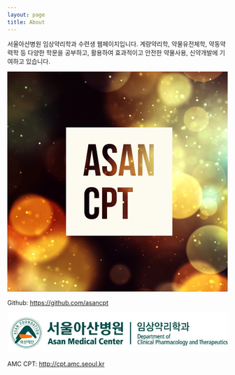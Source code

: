 ```yaml
---
layout: page
title: About
---
```



서울아산병원 임상약리학과 수련생 웹페이지입니다. 계량약리학, 약물유전체학, 약동약력학 등 다양한 학문을 공부하고, 활용하여 효과적이고 안전한 약물사용, 신약개발에 기여하고 있습니다.

![](/img/cover.jpg)

Github: <https://github.com/asancpt>

![](/logoEngKor.jpg)

AMC CPT: <http://cpt.amc.seoul.kr>
